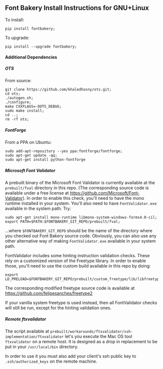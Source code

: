 ## Font Bakery Install Instructions for GNU+Linux

To install:

    pip install fontbakery;
    
To upgrade:

    pip install --upgrade fontbakery;

#### Additional Dependencies

##### OTS

From source:

    git clone https://github.com/khaledhosny/ots.git;
    cd ots;
    ./autogen.sh;
    ./configure;
    make CXXFLAGS=-DOTS_DEBUG;
    sudo make install;
    cd ..;
    rm -rf ots;

##### FontForge

From a PPA on Ubuntu:

    sudo add-apt-repository --yes ppa:fontforge/fontforge;
    sudo apt-get update -qq;
    sudo apt-get install python-fontforge

##### Microsoft Font Validator

A prebuilt binary of the Microsoft Font Validator is currently available at the `prebuilt/fval` directory in this repo.
(The corresponding source code is available under a free license at https://github.com/Microsoft/Font-Validator).
In order to enable this check, you'll need to have the mono runtime installed in your system.
You'll also need to have `FontValidator.exe` available in the system path.
Try:

    sudo apt-get install mono-runtime libmono-system-windows-forms4.0-cil;
    export PATH=$PATH:$FONTBAKERY_GIT_REPO/prebuilt/fval;

...where `$FONTBAKERY_GIT_REPO` should be the name of the directory where you checked out Font Bakery source code.
Obviously, you can also use any other alternative way of making `FontValidator.exe` available in your system path.

FontValidator includes some hinting instruction validation checks.
These rely on a customized version of the Freetype library.
In order to enable those, you'll need to use the custom build available in this repo by doing:

    export LD_PRELOAD=$FONTBAKERY_GIT_REPO/prebuilt/custom_freetype/lib/libfreetype.so

The corresponding modified freetype source code is available at <https://github.com/felipesanches/freetype2>

If your vanilla system freetype is used instead, then all FontValidator checks will still be run, except for the hinting validation ones.

##### Remote ftxvalidator

The script available at `prebuilt/workarounds/ftxvalidator/ssh-implementation/ftxvalidator` let's you execute the Mac OS tool `ftxvalidator` on a remote host. It is designed as a drop in replacement to be put in your `/usr/local/bin` directory.

In order to use it you must also add your client's ssh public key to `.ssh/authorized_keys` on the remote machine.

